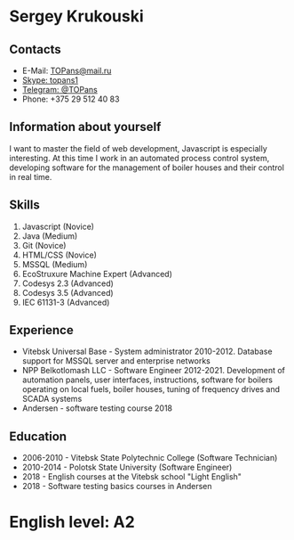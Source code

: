 # Sergey Krukouski

## Contacts
* E-Mail: <TOPans@mail.ru>
* [Skype: topans1](skype:topans1)
* [Telegram: @TOPans](https://t.me/TOPansv)
* Phone: +375 29 512 40 83

## Information about yourself
I want to master the field of web development, Javascript is especially interesting. At this time I work in an automated process control system, developing software for the management of boiler houses and their control in real time.

## Skills
1. Javascript (Novice)
2. Java (Medium)
3. Git (Novice)
4. HTML/CSS (Novice)
5. MSSQL (Medium)
6. EcoStruxure Machine Expert (Advanced)
7. Codesys 2.3 (Advanced)
8. Codesys 3.5 (Advanced)
9. IEC 61131-3 (Advanced)

## Experience
* Vitebsk Universal Base - System administrator 2010-2012. Database support for MSSQL server and enterprise networks
* NPP Belkotlomash LLC - Software Engineer 2012-2021. Development of automation panels, user interfaces, instructions, software for boilers operating on local fuels, boiler houses, tuning of frequency drives and SCADA systems
* Andersen - software testing course 2018

## Education
* 2006-2010 - Vitebsk State Polytechnic College (Software Technician)
* 2010-2014 - Polotsk State University (Software Engineer)
* 2018 - English courses at the Vitebsk school "Light English"
* 2018 - Software testing basics courses in Andersen

# English level: A2